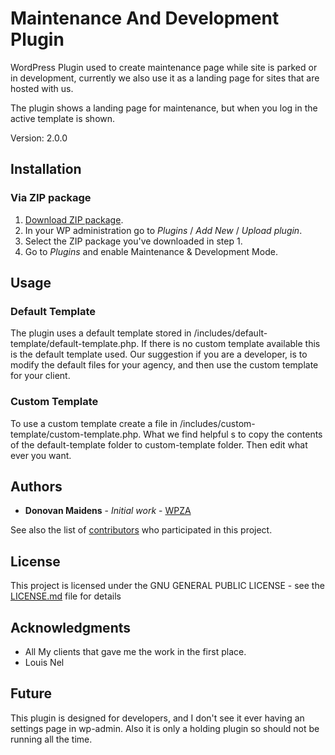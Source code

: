 # Maintenance And Development Plugin
WordPress Plugin used to create maintenance page while site is parked or in development, currently we also use it as a landing page for sites that are hosted with us.

The plugin shows a landing page for maintenance, but when you log in the active template is shown.

Version: 2.0.0

## Installation

### Via ZIP package


1. [Download ZIP package](https://wpza.co.za).
2. In your WP administration go to *Plugins* / *Add New* / *Upload plugin*.
3. Select the ZIP package you've downloaded in step 1.
4. Go to *Plugins* and enable Maintenance & Development Mode.

## Usage

### Default Template

The plugin uses a default template stored in /includes/default-template/default-template.php.
If there is no custom template available this is the default template used. Our suggestion if you are a developer, is to modify the default files for your agency, and then use the custom template for your client.

### Custom Template

To use a custom template create a file in /includes/custom-template/custom-template.php.
What we find helpful s to copy the contents of the default-template folder to custom-template folder.
Then edit what ever you want.

## Authors

* **Donovan Maidens** - *Initial work* - [WPZA](https://wpza.co.za)

See also the list of [contributors](https://github.com/djm56/Maintenance-And-Development-Plugin/graphs/contributors) who participated in this project.

## License

This project is licensed under the GNU GENERAL PUBLIC LICENSE - see the [LICENSE.md](LICENSE.md) file for details

## Acknowledgments

* All My clients that gave me the work in the first place.
* Louis Nel


## Future

This plugin is designed for developers, and I don't see it ever having an settings page in wp-admin.
Also it is only a holding plugin so should not be running all the time.